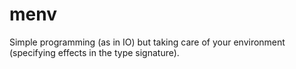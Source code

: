 # menv
Simple programming (as in IO) but taking care of your environment (specifying effects in the type signature).
